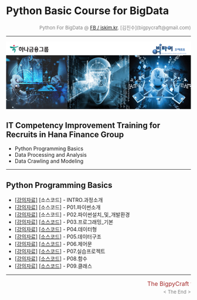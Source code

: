 
# Python Basic Course for BigData

<div align='right'><font size=2 color='gray'>Python For BigData @ <font color='blue'><a href='https://www.facebook.com/jskim.kr'>FB / jskim.kr</a></font>, [김진수](bigpycraft@gmail.com)</font></div>
<hr>

<img src="../images/img_front_readme.png">

## IT Competency Improvement Training for Recruits in Hana Finance Group
- Python Programming Basics
- Data Processing and Analysis
- Data Crawling and Modeling

<hr>

## Python Programming Basics

- [[강의자료]][pyt-00]  [소스코드]  - INTRO.과정소개             
- [[강의자료]][pyt-01]  [소스코드]  - P01.파이썬소개             
- [[강의자료]][pyt-02]  [소스코드]  - P02.파이썬설치_및_개발환경 
- [[강의자료]][pyt-03]  [[소스코드]][code-03]  - P03.프로그래밍_기본        
- [[강의자료]][pyt-04]  [[소스코드]][code-04]  - P04.데이터형               
- [[강의자료]][pyt-05]  [[소스코드]][code-05]  - P05.데이터구조             
- [[강의자료]][pyt-06]  [[소스코드]][code-06]  - P06.제어문                 
- [[강의자료]][pyt-07]  [[소스코드]][code-07]  - P07.실습프로젝트            
- [[강의자료]][pyt-08]  [[소스코드]][code-08]  - P08.함수                   
- [[강의자료]][pyt-09]  [[소스코드]][code-09]  - P09.클래스                  

[pyt-00]: ./docu/INTRO_빅데이터를_위한_파이썬_과정소개.pdf  "Go Pyt-00"
[pyt-01]: ./docu/P01.파이썬소개.pdf                         "Go Pyt-01"
[pyt-02]: ./docu/P02.파이썬설치_및_개발환경.pdf             "Go Pyt-02"
[pyt-03]: ./docu/P03.프로그래밍_기본.pdf                    "Go Pyt-03"
[pyt-04]: ./docu/P04.데이터형.pdf                           "Go Pyt-04"
[pyt-05]: ./docu/P05.데이터구조.pdf                         "Go Pyt-05"
[pyt-06]: ./docu/P06.제어문.pdf                             "Go Pyt-06"
[pyt-07]: ./docu/P07.실습프로젝트.pdf                       "Go Pyt-07"
[pyt-08]: ./docu/P08.함수.pdf                               "Go Pyt-08"
[pyt-09]: ./docu/P09.클래스.pdf                             "Go Pyt-09"
[pyt-10]: ./docu/P10.모듈&패키지.pdf                        "Go Pyt-10"

[code-00]: #                                                "Go Code-00"
[code-01]: #                                                "Go Code-01"
[code-02]: #                                                "Go Code-02"
[code-03]: ./code/pb-03-intro.md                            "Go Code-03"
[code-04]: ./code/pb-04-datatype.md                         "Go Code-04"
[code-05]: ./code/pb-05-datastructure.md                    "Go Code-05"
[code-06]: ./code/pb-06-control_ver3.md                     "Go Code-06"
[code-07]: ./code/pb-07-practice_ver2.md                    "Go Code-07"
[code-08]: ./code/pb-08-function.md                         "Go Code-08"
[code-09]: ./code/pb-09-class_ver3.md                       "Go Code-09"
[code-10]: ./code/pb-10-module.md                           "Go Code-10"
[code-11]: ./code/pb-11-exceptions.md                       "Go Code-11"

<hr>
<marquee><font size=3 color='brown'>The BigpyCraft find the information to design valuable society with Technology & Craft.</font></marquee>
<div align='right'><font size=2 color='gray'> &lt; The End &gt; </font></div>
